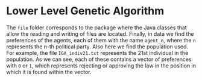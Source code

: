 # Lower Level Genetic Algorithm



The `file` folder corresponds to the package where the Java classes that allow the reading and writing of files are located. Finally, in data we find the preferences of the agents, each of them with the name `agent_n`, where the `n` represents the n-th political party. Also here we find the population used. For example, the file `IGA_indiv21.txt` represents the 21st individual in the population. As we can see, each of these contains a vector of preferences with `0` or `1`, which represents rejecting or approving the law in the position in which it is found within the vector.
